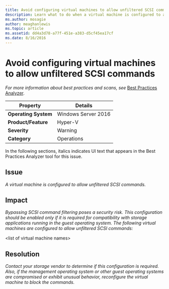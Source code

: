 ```yaml
---
title: Avoid configuring virtual machines to allow unfiltered SCSI commands
description: Learn what to do when a virtual machine is configured to allow unfiltered SCSI commands.
ms.author: mosagie
author: meaghanlewis
ms.topic: article
ms.assetid: dd4a3d78-a77f-451e-a383-d5cf45ea17cf
ms.date: 8/16/2016
---
```

# Avoid configuring virtual machines to allow unfiltered SCSI commands



*For more information about best practices and scans, see* [Best Practices Analyzer](/previous-versions/windows/it-pro/windows-server-2008-R2-and-2008/dd759260(v=ws.11)).

|Property|Details|
|-|-|
|**Operating System**|Windows Server 2016|
|**Product/Feature**|Hyper-V|
|**Severity**|Warning|
|**Category**|Operations|

In the following sections, italics indicates UI text that appears in the Best Practices Analyzer tool for this issue.

## Issue

*A virtual machine is configured to allow unfiltered SCSI commands.*

## Impact

*Bypassing SCSI command filtering poses a security risk. This configuration should be enabled only if it is required for compatibility with storage applications running in the guest operating system. The following virtual machines are configured to allow unfiltered SCSI commands:*

\<list of virtual machine names>

## Resolution

*Contact your storage vendor to determine if this configuration is required. Also, if the management operating system or other guest operating systems are compromised or exhibit unusual behavior, reconfigure the virtual machine to block the commands.*

